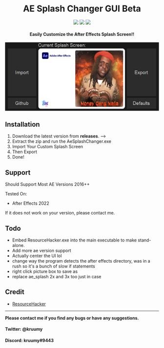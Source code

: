 <h1 align="center">
  <br>
  AE Splash Changer GUI Beta
  <br>
</h1>

<div align="center">
  <a href="https://github.com/kruumy/AE-Splash-Changer-GUI/releases"><img src="https://img.shields.io/github/v/release/kruumy/AE-Splash-Changer-GUI?label=Latest%20version&style=flat-square"></a>
  <a href="https://github.com/kruumy/AE-Splash-Changer-GUI/releases""><img src="https://img.shields.io/github/downloads/kruumy/AE-Splash-Changer-GUI/total"></a>
  <a href="https://paypal.me/JPauls281"><img src="https://img.shields.io/badge/Donate-Paypal-orange?style=flat-square"></a>
</div>

<h4 align="center">Easily Customize the After Effects Splash Screen!</a>!</h4>
<div align="center">
  <a href="https://github.com/kruumy/AE-Splash-Changer-GUI/blob/main/preview.png">
    <img src="preview.png" alt="Preivew">
  </a>
</div>

## Installation

1. Download the latest version from **releases**. -->
2. Extract the zip and run the AeSplashChanger.exe
3. Import Your Custom Splash Screen
4. Then Export
5. Done!

## Support

Should Support Most AE Versions 2016++

Tested On:
* After Effects 2022

If it does not work on your version, please contact me.

## Todo

* Embed ResourceHacker.exe into the main executable to make stand-alone.
* Add more ae version support
* Actually center the UI lol
* change way the program detects the after effects directory, was in a rush so it's a bunch of slow if statements
* right click picture box to save as
* replace ae_splash 2x and 3x too just in case

## Credit

- [ResourceHacker](http://angusj.com/resourcehacker/)


---

**Please contact me if you find any bugs or have any suggestions.**
#### Twitter: @kruumy
#### Discord: kruumy#9443


